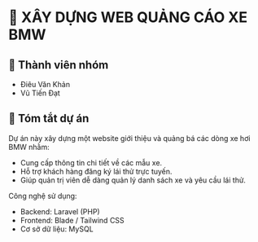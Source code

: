 # 🚗 XÂY DỰNG WEB QUẢNG CÁO XE BMW

## 👥 Thành viên nhóm
- Điêu Văn Khản  
- Vũ Tiến Đạt


## 📌 Tóm tắt dự án

Dự án này xây dựng một website giới thiệu và quảng bá các dòng xe hơi BMW nhằm:
- Cung cấp thông tin chi tiết về các mẫu xe.
- Hỗ trợ khách hàng đăng ký lái thử trực tuyến.
- Giúp quản trị viên dễ dàng quản lý danh sách xe và yêu cầu lái thử.

Công nghệ sử dụng:
- Backend: Laravel (PHP)
- Frontend: Blade / Tailwind CSS
- Cơ sở dữ liệu: MySQL
